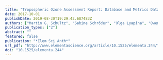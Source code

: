 ```yaml
---
title: "Tropospheric Ozone Assessment Report: Database and Metrics Data of Global Surface Ozone Observations"
date: 2017-10-01
publishDate: 2019-08-30T19:29:42.687483Z
authors: ["Martin G. Schultz", "Sabine Schröder", "Olga Lyapina", "Owen Cooper", "Ian Galbally", "Irina Petropavlovskikh", "Erika Von Schneidemesser", "Hiroshi Tanimoto", "Yasin Elshorbany", "Manish Naja", "Rodrigo Seguel", "Ute Dauert", "Paul Eckhardt", "Stefan Feigenspahn", "Markus Fiebig", "Anne-Gunn Hjellbrekke", "You-Deog Hong", "Peter Christian Kjeld", "Hiroshi Koide", "Gary Lear", "David Tarasick", "Mikio Ueno", "Markus Wallasch", "Darrel Baumgardner", "Ming-Tung Chuang", "Robert Gillett", "Meehye Lee", "Suzie Molloy", "Raeesa Moolla", "Tao Wang", "Katrina Sharps", "Jose A. Adame", "Gerard Ancellet", "Francesco Apadula", "Paulo Artaxo", "Maria Barlasina", "Magdalena Bogucka", "Paolo Bonasoni", "Limseok Chang", "Aurelie Colomb", "Emilio Cuevas", "Manuel Cupeiro", "Anna Degorska", "Aijun Ding", "Marina Fröhlich", "Marina Frolova", "Harish Gadhavi", "Francois Gheusi", "Stefan Gilge", "Margarita Y. Gonzalez", "Valerie Gros", "Samera H. Hamad", "Detlev Helmig", "Diamantino Henriques", "Ove Hermansen", "Robert Holla", "Jacques Huber", "Ulas Im", "Daniel A. Jaffe", "Ninong Komala", "Dagmar Kubistin", "Ka-Se Lam", "Tuomas Laurila", "Haeyoung Lee", "Ilan Levy", "Claudio Mazzoleni", "Lynn Mazzoleni", "Audra McClure-Begley", "Maznorizan Mohamad", "Marijana Murovic", "M. Navarro-Comas", "Florin Nicodim", "David Parrish", "Katie A. Read", "Nick Reid", "Ludwig Ries", "Pallavi Saxena", "James J. Schwab", "Yvonne Scorgie", "Irina Senik", "Peter Simmonds", "Vinayak Sinha", "Andrey Skorokhod", "Gerard Spain", "Wolfgang Spangl", "Ronald Spoor", "Stephen R. Springston", "Kelvyn Steer", "Martin Steinbacher", "Eka Suharguniyawan", "Paul Torre", "Thomas Trickl", "Lin Weili", "Rolf Weller", "Xiaobin Xu", "Likun Xue", "Ma Zhiqiang"]
publication_types: ["2"]
abstract: ""
featured: false
publication: "*Elem Sci Anth*"
url_pdf: "http://www.elementascience.org/article/10.1525/elementa.244/"
doi: "10.1525/elementa.244"
---
```


